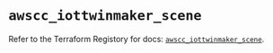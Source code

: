 # `awscc_iottwinmaker_scene`

Refer to the Terraform Registory for docs: [`awscc_iottwinmaker_scene`](https://registry.terraform.io/providers/hashicorp/awscc/0.70.0/docs/resources/iottwinmaker_scene).
